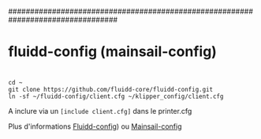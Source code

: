 #################################################################################
#
# fluidd-config (mainsail-config)
#
```
cd ~
git clone https://github.com/fluidd-core/fluidd-config.git
ln -sf ~/fluidd-config/client.cfg ~/klipper_config/client.cfg
```
A inclure via un `[include client.cfg]` dans le printer.cfg

Plus d'informations [Fluidd-config]([https://github.com/fluidd-core/fluidd-config)) ou [Mainsail-config](https://github.com/mainsail-crew/mainsail-config)
